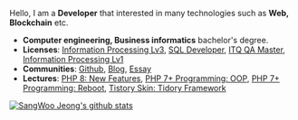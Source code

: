 Hello, I am a **Developer** that interested in many technologies such as **Web, Blockchain** etc.

* **Computer engineering, Business informatics** bachelor's degree.
* **Licenses**: [Information Processing Lv3](https://www.q-net.or.kr/crf005.do?id=crf00505&jmCd=1320), [SQL Developer](https://www.dataq.or.kr/www/sub/a_04.do), [ITQ QA Master](https://license.kpc.or.kr/nasec/qlfint/qlfint/selectItqinfotchnlgyqc.do), [Information Processing Lv1](https://www.q-net.or.kr/crf005.do?id=crf00505&jmCd=6921)
* **Communities**: [Github](https://github.com/pronist), [Blog](https://pronist.tistory.com), [Essay](https://brunch.co.kr/@pronist)
* **Lectures**: [PHP 8: New Features](https://www.inflearn.com/course/php8-new-features), [PHP 7+ Programming: OOP](https://www.inflearn.com/course/php7-oop), [PHP 7+ Programming: Reboot](https://www.inflearn.com/course/php7-reboot), [Tistory Skin: Tidory Framework](https://www.inflearn.com/course/%ED%94%84%EB%A0%88%EC%9E%84%EC%9B%8C%ED%81%AC)

[![SangWoo Jeong's github stats](https://github-readme-stats.vercel.app/api?username=pronist)](https://github.com/anuraghazra/github-readme-stats)
